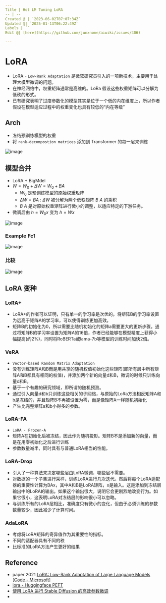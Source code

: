 ```yaml
---
Title | Hot LM Tuning LoRA
-- | --
Created @ | `2023-06-02T07:07:34Z`
Updated @| `2025-01-13T06:22:49Z`
Labels | ``
Edit @| [here](https://github.com/junxnone/aiwiki/issues/406)

---
```

# LoRA

- LoRA - `Low-Rank Adaptation` 是微软研究员引入的一项新技术，主要用于处理大模型微调的问题。
- 在神经网络中，权重矩阵通常是高维的。LoRa 假设这些权重矩阵可以分解为低秩的形式。
- 已有研究表明了过度参数化的模型其实是位于一个低的内在维度上，所以作者假设在模型适应过程中的权重变化也具有较低的“内在等级”


## Arch
- 冻结预训练模型的权重
- 将 `rank-decompostion matrices` 添加到 Transformer 的每一层来训练


![image](https://github.com/junxnone/aiwiki/assets/2216970/5aecb88f-b112-4026-abb0-45cdb1d001a2)

## 模型合并
- LoRA + BigMdel 
- $W = W_0+\Delta W = W_0 + BA$ 
  - $W_0$ 是预训练模型的原始权重矩阵
  - $\Delta W =BA$ : $\Delta W$ 被分解为两个低秩矩阵 $B$ $A$ 的乘积
  -  $B$ $A$ 是对原始权重矩阵进行微小的调整，以适应特定的下游任务。
- 微调后由 $h=W_0x$  变为 $h=Wx$

![image](https://github.com/user-attachments/assets/d609de69-e5d5-44cb-920e-6649ce066577)


### Example Fc1

![image](https://github.com/user-attachments/assets/2215d72b-6717-4efd-b12f-d346ada4236e)



### 比较

![image](https://github.com/junxnone/aiwiki/assets/2216970/1e810c91-87c1-4b5e-86c3-de7a08b22405)


## LoRA 变种
### LoRA+
- LoRA+的作者可以证明，只有单一的学习率是次优的。将矩阵B的学习率设置为远高于矩阵A的学习率，可以使得训练更加高效。
- 矩阵B的初始化为0，所以需要比随机初始化的矩阵a需要更大的更新步骤。通过将矩阵B的学习率设置为矩阵A的16倍，作者已经能够在模型精度上获得小幅提高(约2%)，同时将RoBERTa或lama-7b等模型的训练时间加快2倍。

### VeRA
- `Vector-based Random Matrix Adaptation`
- 没有训练矩阵A和B而是用共享的随机权值初始化这些矩阵(即所有层中所有矩阵A和B都具有相同的权值)，并添加两个新的向量d和B，微调的时候只训练向量d和B。
- 基于一个有趣的研究领域，即所谓的随机预测。
- 通过引入向量d和b只训练这些相关的子网络，与原始的LoRa方法相反矩阵A和b是冻结的，并且矩阵B不再被设置为零，而是像矩阵A一样随机初始化
- 产生比完整矩阵a和b小得多的参数。


### LoRA-FA
- `LoRA - Frozen-A`
- 矩阵A在初始化后被冻结，因此作为随机投影。矩阵B不是添加新的向量，而是在用零初始化之后进行训练
- 参数数量减半，同时具有与普通LoRA相当的性能。

### LoRA-Drop
- 引入了一种算法来决定哪些层由LoRA微调，哪些层不需要。
- 对数据的一个子集进行采样，训练LoRA进行几次迭代。然后将每个LoRA适配器的重要性计算为BAx，其中A和B是LoRA矩阵，x是输入。这是添加到冻结层输出中的LoRA的输出。如果这个输出很大，说明它会更剧烈地改变行为。如果它很小，这表明LoRA对冻结层的影响很小可以忽略。
- 与训练所有的LoRA层相比，准确度只有微小的变化，但由于必须训练的参数数量较少，因此减少了计算时间。


### AdaLoRA
- 考虑将LoRA矩阵的奇异值作为其重要性的指标。
- 不同的适配器具有不同的秩
- 比标准的LoRA方法产生更好的结果

## Reference

- paper 2021 [LoRA: Low-Rank Adaptation of Large Language Models](https://arxiv.org/abs/2106.09685) [[Code - Microsoft](https://github.com/microsoft/LoRA)]
- [lora - Huggingface PEFT](https://github.com/huggingface/peft/blob/main/src/peft/tuners/lora.py)
- [使用 LoRA 进行 Stable Diffusion 的高效参数微调](https://huggingface.co/blog/zh/lora)
- 
